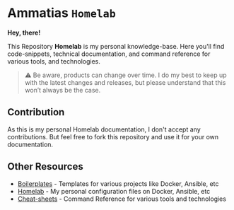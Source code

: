 # Ammatias `Homelab`


**Hey, there!**


This Repository **Homelab** is my personal knowledge-base. Here you'll find code-snippets, technical documentation, and command reference for various tools, and technologies.

> :warning: Be aware, products can change over time. I do my best to keep up with the latest changes and releases, but please understand that this won’t always be the case.


## Contribution

As this is my personal Homelab documentation, I don't accept any contributions. But feel free to fork this repository and use it for your own documentation.

## Other Resources

- [Boilerplates](https://github.com/ammatias/boilerplates) - Templates for various projects like Docker, Ansible, etc
- [Homelab](https://github.com/ammatias/homelab) - My personal configuration files on Docker, Ansible, etc
- [Cheat-sheets](https://github.com/ammatias/cheat-sheets) - Command Reference for various tools and technologies
